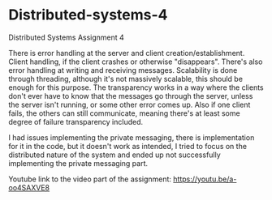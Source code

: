 # Distributed-systems-4
Distributed Systems Assignment 4

There is error handling at the server and client creation/establishment. Client handling, if the client crashes or otherwise "disappears". There's also error handling at writing and receiving messages. Scalability is done through threading, although it's not massively scalable, this should be enough for this purpose. The transparency works in a way where the clients don't ever have to know that the messages go through the server, unless the server isn't running, or some other error comes up. Also if one client fails, the others can still communicate, meaning there's at least some degree of failure transparency included.

I had issues implementing the private messaging, there is implementation for it in the code, but it doesn't work as intended, I tried to focus on the distributed nature of the system and ended up not successfully implementing the private messaging part.

Youtube link to the video part of the assignment: https://youtu.be/a-oo4SAXVE8
